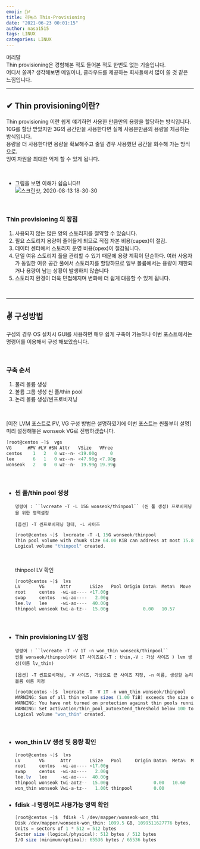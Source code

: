```yaml
---
emoji: 🤦‍♂️
title: 리눅스 This-Provisioning
date: "2021-06-23 00:01:15"
author: nasa1515
tags: LINUX
categories: LINUX
---
```



머리말  
Thin provisioning은 경험해본 적도 들어본 적도 한번도 없는 기술입니다.  
어디서 쓸까? 생각해보면 메일이나, 클라우드를 제공하는 회사들에서 많이 쓸 것 같은 느낌입니다.

----
	
## ✔ Thin provisioning이란?

Thin provisioning 이란 쉽게 얘기하면 사용한 만큼만의 용량을 할당하는 방식입니다.  
10G를 할당 받았지만 3G의 공간만을 사용한다면 실제 사용분만큼의 용량을 제공하는 방식입니다.  
용량을 더 사용한다면 용량을 확보해주고 줄일 경우 사용했던 공간을 회수해 가는 방식으로.  
잉여 자원을 최대한 억제 할 수 있게 됩니다.  

<br/>


* 그림을 보면 이해가 쉽습니다!!  
![스크린샷, 2020-08-13 18-30-30](https://user-images.githubusercontent.com/69498804/90118378-1cb86900-dd93-11ea-93f4-09740a93bd5e.png)

<br/>

### Thin provisioning 의 장점

1. 사용되지 않는 많은 양의 스토리지를 절약할 수 있습니다.  
2. 필요 스토리지 용량이 줄어들게 되므로 직접 자본 비용(capex)이 절감.  
3. 데이터 센터에서 스토리지 운영 비용(opex)이 절감됩니다.  
4.  단일 여유 스토리지 풀을 관리할 수 있기 때문에 용량 계획이 단순하다. 여러 사용자가 동일한 여유 공간 풀에서 스토리지를 할당하므로 일부 볼륨에서는 용량이 제한되거나 용량이 남는 상황이 발생하지 않습니다    
5. 스토리지 환경이 더욱 민첩해지며 변화에 더 쉽게 대응할 수 있게 됩니다.
  
  
<br/>  

---

## ✌ 구성방법

구성의 경우 OS 설치시 GUI를 사용하면 매우 쉽게 구축이 가능하나 이번 포스트에서는 명령어를 이용해서 구성 해보았습니다.  

<br/>

### 구축 순서  

  1. 물리 볼륨 생성  
  2. 볼륨 그룹 생성 씬 풀/thin pool  
  3. 논리 볼륨 생성/씬프로비저닝    

<br/>

[이전 LVM 포스트로 PV, VG 구성 방법은 설명하였기에 이번 포스트는 씬풀부터 설명]  
미리 설정해놓은 wonseok VG로 진행하겠습니다.
	
```cs
[root@centos ~]$  vgs
VG      #PV #LV #SN Attr   VSize   VFree 
centos    1   2   0 wz--n- <19.00g     0 
lee       6   1   0 wz--n- <47.98g <7.98g
wonseok   2   0   0 wz--n-  19.99g 19.99g
```

<br/>

* ### 씬 풀/thin pool 생성
		        
	
	  명령어 : ``lvcreate -T -L 15G wonseok/thinpool`` (씬 풀 생성) 프로비저닝을 위한 영역설정

	  [옵션] -T 씬프로비저닝 형태, -L 사이즈

	```cs
	[root@centos ~]$  lvcreate -T -L 15G wonseok/thinpool 
	Thin pool volume with chunk size 64.00 KiB can address at most 15.81 TiB of data.
	Logical volume "thinpool" created.
	```

	<br/>

	thinpool LV 확인
	  
	```cs
	[root@centos ~]$  lvs
	LV       VG      Attr       LSize   Pool Origin Data%  Meta%  Move Log Cpy%Sync Convert
	root     centos  -wi-ao---- <17.00g                                                    
	swap     centos  -wi-ao----   2.00g                                                    
	lee.lv   lee     -wi-ao----  40.00g                                                    
	thinpool wonseok twi-a-tz--  15.00g             0.00   10.57 
	```

	<br/>

* ### Thin provisioning LV 설정
	
	  명령어 : ``lvcreate -T -V 1T -n won_thin wonseok/thinpool``
	  씬풀 wonseok/thinpool에서 1T 사이즈로(-T : thin,-V : 가상 사이즈 ) lvm 생성(이름 lv_thin)

	  [옵션] -T 씬프로비저닝, -V 사이즈, 가상으로 큰 사이즈 지정, -n 이름, 생성할 논리볼륨 이름 지정

	```cs
	[root@centos ~]$  lvcreate -T -V 1T -n won_thin wonseok/thinpool
	WARNING: Sum of all thin volume sizes (1.00 TiB) exceeds the size of thin pool wonseok/thinpool and the size of whole volume group (19.99 GiB).
	WARNING: You have not turned on protection against thin pools running out of space.
	WARNING: Set activation/thin_pool_autoextend_threshold below 100 to trigger automatic extension of thin pools before they get full.
	Logical volume "won_thin" created.
	```

<br/>

* ### won_thin LV 생성 및 용량 확인

	```cs
	[root@centos ~]$  lvs
	LV       VG      Attr       LSize   Pool     Origin Data%  Meta%  Move Log Cpy%Sync Convert
	root     centos  -wi-ao---- <17.00g                                                        
	swap     centos  -wi-ao----   2.00g                                                        
	lee.lv   lee     -wi-ao----  40.00g                                                        
	thinpool wonseok twi-aotz--  15.00g                 0.00   10.60                           
	won_thin wonseok Vwi-a-tz--   1.00t thinpool        0.00                
	```

* ### fdisk -l 명령어로 사용가능 영역 확인

	```cs
	[root@centos ~]$  fdisk -l /dev/mapper/wonseok-won_thi	
	Disk /dev/mapper/wonseok-won_thin: 1099.5 GB, 1099511627776 bytes, 2147483648 sectors
	Units = sectors of 1 * 512 = 512 bytes
	Sector size (logical/physical): 512 bytes / 512 bytes
	I/O size (minimum/optimal): 65536 bytes / 65536 bytes
	```

```toc
```
  

  



 

